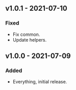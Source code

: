 ## v1.0.1 - 2021-07-10

### Fixed

- Fix common.
- Update helpers.


## v1.0.0 - 2021-07-09

### Added

- Everything, initial release.
